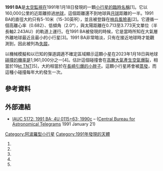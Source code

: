 **1991 BA**是[太空監視在](https://zh.wikipedia.org/wiki/太空監視 "wikilink")1991年1月18日發現的一顆[小行星的臨時名稱](https://zh.wikipedia.org/wiki/小行星 "wikilink")\[1\]。它以160,000公里的近距離掠過[地球](../Page/地球.md "wikilink")，這個距離還不到地球與[月球](../Page/月球.md "wikilink")距離的一半。1991 BA的直徑大約只有5-10米（15-30英呎），並且被登錄在[哨兵風險表](https://zh.wikipedia.org/wiki/哨兵_\(監視系統\) "wikilink")\[2\]。它遵循一個高離心率（0.682）、低傾角（2.0°），與太陽距離在0.713至3.773天文單位（半長軸2.243AU）的軌道上運行。在1991 BA被發現的時候，它是當時所知在大氣層外離地球最近且最小的小行星\[3\]。1991 BA非常暗淡，只有在接近地球時才能觀測到，因此被列為[失蹤](../Page/迷蹤小行星.md "wikilink")。

以機械模擬和以已知的彈道調適不確定區域顯示這顆小星在2023年1月18日與地球[碰撞的機率是](../Page/撞擊事件.md "wikilink")1,961,000分之一\[4\]。估計這個碰撞會在[高層大氣產生](https://zh.wikipedia.org/wiki/高層大氣 "wikilink")[空氣爆裂](https://zh.wikipedia.org/wiki/空氣爆裂 "wikilink")，相當於19[kt TNT](https://zh.wikipedia.org/wiki/核武器當量 "wikilink")\[5\]，大約相當於在[長崎引爆的](https://zh.wikipedia.org/wiki/長崎 "wikilink")[小胖子](https://zh.wikipedia.org/wiki/胖子_\(原子彈\) "wikilink")。這顆小行星將會被[蒸發](https://zh.wikipedia.org/wiki/蒸發 "wikilink")，而這種小碰撞每年大約發生一次。

## 參考資料

## 外部連結

  - [IAUC 5172: 1991 BA; 4U 0115+63; 1990c](http://www.cbat.eps.harvard.edu/iauc/05100/05172.html#Item1) – ([Central Bureau for Astronomical Telegrams](https://zh.wikipedia.org/wiki/Central_Bureau_for_Astronomical_Telegrams "wikilink") 1991 January 21)

[Category:阿波羅型小行星](https://zh.wikipedia.org/wiki/Category:阿波羅型小行星 "wikilink") [Category:1991年發現的天體](https://zh.wikipedia.org/wiki/Category:1991年發現的天體 "wikilink")

1.
2.
3.
4.
5.